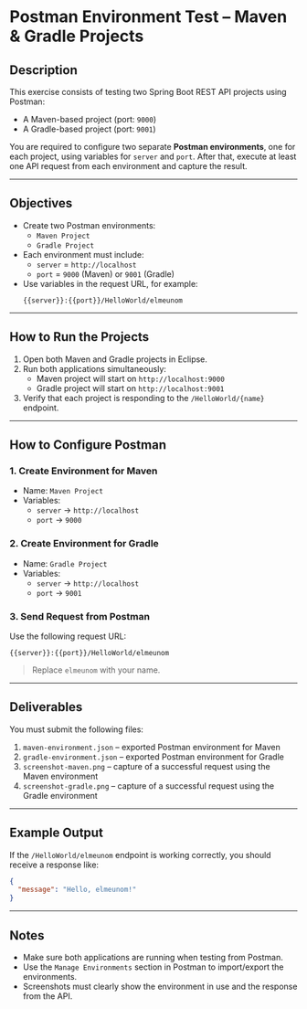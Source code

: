# Postman Environment Test – Maven & Gradle Projects

## Description

This exercise consists of testing two Spring Boot REST API projects using Postman:

- A Maven-based project (port: `9000`)
- A Gradle-based project (port: `9001`)

You are required to configure two separate **Postman environments**, one for each project, using variables for `server` and `port`. After that, execute at least one API request from each environment and capture the result.

---

## Objectives

- Create two Postman environments:
  - `Maven Project`
  - `Gradle Project`
- Each environment must include:
  - `server` = `http://localhost`
  - `port` = `9000` (Maven) or `9001` (Gradle)
- Use variables in the request URL, for example:
  ```
  {{server}}:{{port}}/HelloWorld/elmeunom
  ```

---

## How to Run the Projects

1. Open both Maven and Gradle projects in Eclipse.
2. Run both applications simultaneously:
   - Maven project will start on `http://localhost:9000`
   - Gradle project will start on `http://localhost:9001`
3. Verify that each project is responding to the `/HelloWorld/{name}` endpoint.

---

## How to Configure Postman

### 1. Create Environment for Maven

- Name: `Maven Project`
- Variables:
  - `server` → `http://localhost`
  - `port` → `9000`

### 2. Create Environment for Gradle

- Name: `Gradle Project`
- Variables:
  - `server` → `http://localhost`
  - `port` → `9001`

### 3. Send Request from Postman

Use the following request URL:
```
{{server}}:{{port}}/HelloWorld/elmeunom
```

> Replace `elmeunom` with your name.

---

## Deliverables

You must submit the following files:

1. `maven-environment.json` – exported Postman environment for Maven
2. `gradle-environment.json` – exported Postman environment for Gradle
3. `screenshot-maven.png` – capture of a successful request using the Maven environment
4. `screenshot-gradle.png` – capture of a successful request using the Gradle environment

---

## Example Output

If the `/HelloWorld/elmeunom` endpoint is working correctly, you should receive a response like:

```json
{
  "message": "Hello, elmeunom!"
}
```

---

## Notes

- Make sure both applications are running when testing from Postman.
- Use the `Manage Environments` section in Postman to import/export the environments.
- Screenshots must clearly show the environment in use and the response from the API.
